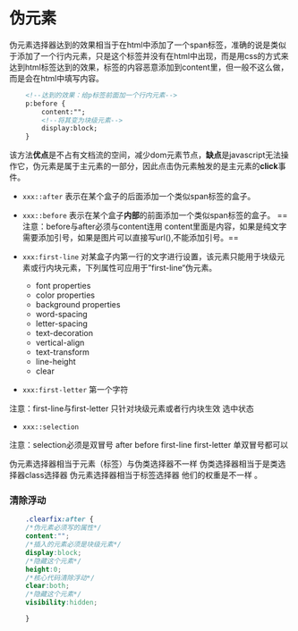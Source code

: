 # 伪元素
 伪元素选择器达到的效果相当于在html中添加了一个span标签，准确的说是类似于添加了一个行内元素，只是这个标签并没有在html中出现，而是用css的方式来达到html标签达到的效果，标签的内容恶意添加到content里，但一般不这么做，而是会在html中填写内容。
 ```html
	 <!--达到的效果：给p标签前面加一个行内元素-->
	 p:before {
		 content:"";
		 <!--将其变为块级元素-->
		 display:block;
	 }
```
该方法**优点**是不占有文档流的空间，减少dom元素节点，**缺点**是javascript无法操作它，伪元素是属于主元素的一部分，因此点击伪元素触发的是主元素的**click**事件。
- `xxx::after` 表示在某个盒子的后面添加一个类似span标签的盒子。
 
- `xxx::before` 表示在某个盒子**内部**的前面添加一个类似span标签的盒子。
==注意：before与after必须与content连用  content里面是内容，如果是纯文字需要添加引号，如果是图片可以直接写url(),不能添加引号。==

- `xxx:first-line`  对某盒子内第一行的文字进行设置，该元素只能用于块级元素或行内块元素，下列属性可应用于”first-line“伪元素。
	- font properties
	- color properties
	- background properties
	- word-spacing
	- letter-spacing
	- text-decoration
	- vertical-align
	- text-transform
	- line-height
	- clear


- `xxx:first-letter`  第一个字符

注意：first-line与first-letter 只针对块级元素或者行内块生效
        选中状态
- `xxx::selection`

注意：selection必须是双冒号 after before first-line first-letter 单双冒号都可以
            
伪元素选择器相当于元素（标签）与伪类选择器不一样
伪类选择器相当于是类选择器class选择器 伪元素选择器相当于标签选择器 他们的权重是不一样 。


### 清除浮动
```css
	.clearfix:after {
	/*伪元素必须写的属性*/
	content:"";
	/*插入的元素必须是块级元素*/
	display:block;
	/*隐藏这个元素*/
	height:0;
	/*核心代码清除浮动*/
	clear:both;
	/*隐藏这个元素*/
	visibility:hidden;

	}
```